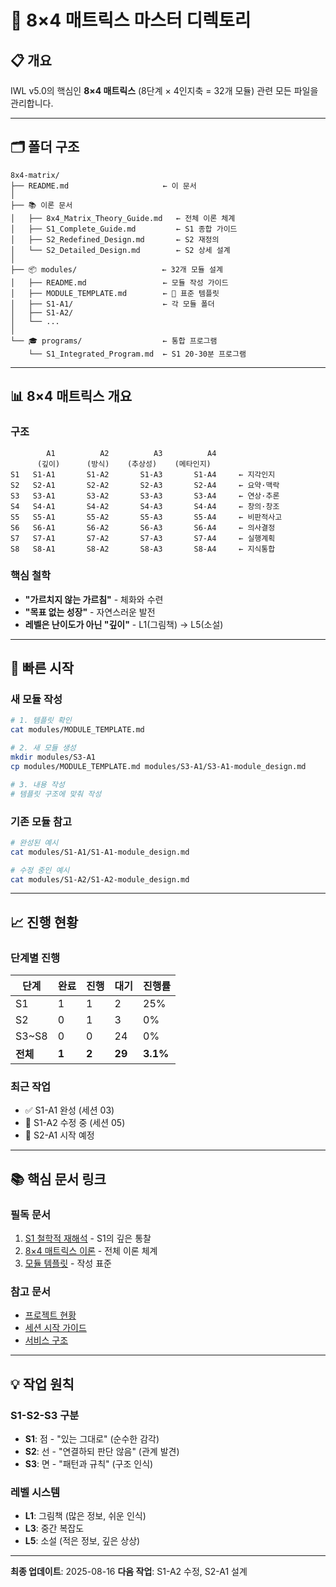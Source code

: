 # 🎯 8×4 매트릭스 마스터 디렉토리

## 📋 개요
IWL v5.0의 핵심인 **8×4 매트릭스** (8단계 × 4인지축 = 32개 모듈) 관련 모든 파일을 관리합니다.

---

## 🗂️ 폴더 구조
```
8x4-matrix/
├── README.md                     ← 이 문서
│
├── 📚 이론 문서
│   ├── 8x4_Matrix_Theory_Guide.md   ← 전체 이론 체계
│   ├── S1_Complete_Guide.md         ← S1 종합 가이드
│   ├── S2_Redefined_Design.md       ← S2 재정의
│   └── S2_Detailed_Design.md        ← S2 상세 설계
│
├── 📦 modules/                   ← 32개 모듈 설계
│   ├── README.md                 ← 모듈 작성 가이드
│   ├── MODULE_TEMPLATE.md        ← 📌 표준 템플릿
│   ├── S1-A1/                    ← 각 모듈 폴더
│   ├── S1-A2/
│   └── ...
│
└── 🎓 programs/                  ← 통합 프로그램
    └── S1_Integrated_Program.md  ← S1 20-30분 프로그램
```

---

## 📊 8×4 매트릭스 개요

### 구조
```
        A1          A2          A3          A4
      (깊이)      (방식)    (추상성)    (메타인지)
S1   S1-A1       S1-A2       S1-A3       S1-A4     ← 지각인지
S2   S2-A1       S2-A2       S2-A3       S2-A4     ← 요약·맥락
S3   S3-A1       S3-A2       S3-A3       S3-A4     ← 연상·추론
S4   S4-A1       S4-A2       S4-A3       S4-A4     ← 창의·창조
S5   S5-A1       S5-A2       S5-A3       S5-A4     ← 비판적사고
S6   S6-A1       S6-A2       S6-A3       S6-A4     ← 의사결정
S7   S7-A1       S7-A2       S7-A3       S7-A4     ← 실행계획
S8   S8-A1       S8-A2       S8-A3       S8-A4     ← 지식통합
```

### 핵심 철학
- **"가르치지 않는 가르침"** - 체화와 수련
- **"목표 없는 성장"** - 자연스러운 발전
- **레벨은 난이도가 아닌 "깊이"** - L1(그림책) → L5(소설)

---

## 🚀 빠른 시작

### 새 모듈 작성
```bash
# 1. 템플릿 확인
cat modules/MODULE_TEMPLATE.md

# 2. 새 모듈 생성
mkdir modules/S3-A1
cp modules/MODULE_TEMPLATE.md modules/S3-A1/S3-A1-module_design.md

# 3. 내용 작성
# 템플릿 구조에 맞춰 작성
```

### 기존 모듈 참고
```bash
# 완성된 예시
cat modules/S1-A1/S1-A1-module_design.md

# 수정 중인 예시
cat modules/S1-A2/S1-A2-module_design.md
```

---

## 📈 진행 현황

### 단계별 진행
| 단계 | 완료 | 진행 | 대기 | 진행률 |
|------|------|------|------|--------|
| S1 | 1 | 1 | 2 | 25% |
| S2 | 0 | 1 | 3 | 0% |
| S3~S8 | 0 | 0 | 24 | 0% |
| **전체** | **1** | **2** | **29** | **3.1%** |

### 최근 작업
- ✅ S1-A1 완성 (세션 03)
- 🔄 S1-A2 수정 중 (세션 05)
- 🚀 S2-A1 시작 예정

---

## 📚 핵심 문서 링크

### 필독 문서
1. [S1 철학적 재해석](/docs/sessions/Session03_S1_Philosophy.md) - S1의 깊은 통찰
2. [8×4 매트릭스 이론](8x4_Matrix_Theory_Guide.md) - 전체 이론 체계
3. [모듈 템플릿](modules/MODULE_TEMPLATE.md) - 작성 표준

### 참고 문서
- [프로젝트 현황](/PROJECT_STATUS.md)
- [세션 시작 가이드](/SESSION_START_GUIDE.md)
- [서비스 구조](/docs/theory/IWL_Service_Structure_Guide.md)

---

## 💡 작업 원칙

### S1-S2-S3 구분
- **S1**: 점 - "있는 그대로" (순수한 감각)
- **S2**: 선 - "연결하되 판단 않음" (관계 발견)
- **S3**: 면 - "패턴과 규칙" (구조 인식)

### 레벨 시스템
- **L1**: 그림책 (많은 정보, 쉬운 인식)
- **L3**: 중간 복잡도
- **L5**: 소설 (적은 정보, 깊은 상상)

---

**최종 업데이트**: 2025-08-16
**다음 작업**: S1-A2 수정, S2-A1 설계